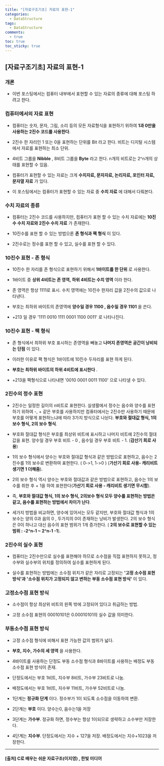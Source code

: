 ```yaml
---
title: "[자료구조기초] 자료의 표현-1"
categories:
  - DataStructure
tags:
  - DataStructure
comments:
  - true
toc: true
toc_sticky: true
---
```


## [자료구조기초] 자료의 표현-1

### 개론

* 이번 포스팅에서는 컴퓨터 내부에서 표현할 수 있는 자료의 종류에 대해 포스팅 하려고 한다.

### 컴퓨터에서의 자료 표현

* 컴퓨터는 숫자, 문자, 그림, 소리 등의 모든 자료형식을 표현하기 위하여 __1과 0만을 사용하는 2진수 코드를 사용한다__.

* 2진수 한 자리인 1 또는 0을 표현하는 단위를 Bit 라고 한다. 비트는 디지털 시스템에서 자료를 표현하는 최소 단위.

* 4비트 그룹을 __Nibble__ , 8비트 그룹을 __Byte__ 라고 한다. n개의 비트로는 2^n개의 상태를 표현할 수 있음.

* 컴퓨터가 표현할 수 있는 자료는 크게 __수치자료, 문자자료, 논리자료, 포인터 자료, 문자열 자료__ 가 있다.

* 이 포스팅에서는 컴퓨터가 표현할 수 있는 자료 중 __수치 자료__ 에 대해서 다뤄본다.

### 수치 자료의 종류

* 컴퓨터는 2진수 코드를 사용하지만, 컴퓨터가 표현 할 수 있는 수치 자료에는 __10진수 수치 자료와 2진수 수치 자료__ 가 존재한다.

* 10진수를 표현 할 수 있는 방법으론 __존 형식과 팩 형식__ 이 있다.

* 2진수로는 정수를 표현 할 수 있고, 실수를 표현 할 수 있다.


### 10진수 표현 - 존 형식

* 10진수 한 자리를 존 형식으로 표현하기 위해서 __1바이트를 한 단위__ 로 사용한다.

* 1바이트 중 __상위 4비트는 존 영역, 하위 4비트는 수치 영역__ 이라 한다.

* 존 영역은 항상 1111로 표시. 수치 영역에는 10진수 한자리 값을 2진수의 값으로 나타낸다.

* 부호는 최하위 바이트의 존영역에 __양수일 경우 1100 , 음수일 경우 1101__ 을 쓴다.

* +213 일 경우  '1111 0010   1111 0001   1100 0011'  로 나타나진다.

### 10진수 표현 - 팩 형식

* 존 형식에서 최하위 부호 표시하는 존영역을 빼놓고 __나머지 존영역은 공간이 낭비되는 단점__ 이 있다.

* 이러한 이유로 팩 형식은 1바이트에 10진수 두자리를 표현 하게 된다.

* __부호는 최하위 바이트의 하위 4비트에 표시한다__ .

* +213을 팩형식으로 나타내면 '0010 0001 0011 1100' 으로 나타낼 수 있다.

### 2진수의 정수 표현

* 2진수는 일정한 길이의 n비트로 표현한다. 실생활에서 정수는 음수와 양수를 표현하기 위하여 -, + 같은 부호를 사용하지만 컴퓨터에서는 2진수만 사용하기 때문에 부호를 어떻게 표현하느냐에 따라 3가지 방식으로 나뉜다. __부호와 절대값 형식, 1의 보수 형식, 2의 보수 형식__.

* 부호화 절대값 형식은 부호를 최상위 비트에 표시하고 나머지 비트에 2진수의 절대값을 표현. 양수일 경우 부호 비트 - 0 , 음수일 경우 부호 비트 - 1. (__감산기 회로 사용__)

* 1의 보수 형식에서 양수는 부호와 절대값 형식과 같은 방법으로 표현하고, 음수는 2진수를 1의 보수로 변환하여 표현한다. ( 0->1, 1->0 ) (__가산기 회로 사용- 캐리비트 생기면 1 더해줌__).

* 2의 보수 형식 역시 양수는 부호와 절대값과 같은 방법으로 표현하고, 음수는 1의 보수를 취한 후 + 1을 하여 표현한다(__가산기 회로 사용 - 캐리비트 생기면 무시함__).

* 즉, __부호와 절대값 형식, 1의 보수 형식, 2의보수 형식 모두 양수를 표현하는 방법은 같고, 음수를 표현하는 방법에서 차이가 난다__.

* 세가지 방법을 비교하면, 양수에 있어서는 모두 같지만, 부호와 절대값 형식과 1의 보수는 양의 0과 음의 0 , 두가지의 0이 존재하는 낭비가 발생한다. 2의 보수 형식은 0이 하나고 대신 음수의 표현 범위가 1개 증가한다. ( __2의 보수로 표현할 수 있는 범위 : -2^n-1 ~ 2^n-1 -1__).

### 2진수의 실수 표현

* 컴퓨터는 2진수만으로 실수를 표현해야 하므로 소수점을 직접 표현하지 못하고, 정수부와 실수부의 위치를 정의하여 실수를 표현하게 된다.

* 실수를 표현하는 방법에는 소수점 위치가 같은 자리로 고정되는 __'고정 소수점 표현 방식'과 '소수점 위치가 고정되지 않고 변하는 부동 소수점 표현 방식'__ 이 있다.

### 고정소수점 표현 방식

* 소수점이 항상 최상위 비트의 왼쪽 밖에 고정되어 있다고 취급하는 방법.

* 고정 소수점 표현의 00010101은 0.00010101의 실수 값을 의미한다.

### 부동소수점 표현 방식

* 고정 소수점 형식에 비해서 표현 가능한 값의 범위가 넓다.

* __부호, 지수, 가수의 세 영역__ 을 사용한다.

* 4바이트를 사용하는 단정도 부동 소수점 형식과 8바이트를 사용하는 배정도 부동 소수점 표현 방식이 존재.

* 단정도에서는 부호 1비트, 지수부 8비트, 가수부 23비트로 나눔.

* 배정도에서는 부호 1비트, 지수부 11비트, 가수부 52비트로 나눔.

* 1단계는 __정규화 단계__ 이다. 정수부가 1이 되도록 소수점을 이동하여 변환.

* 2단계는 __부호__ 이다. 양수는0, 음수는1을 저장

* 3단계는 __가수부__. 정규화 하면, 정수부는 항상 1이되므로 생략하고 소수부만 저장한다.

* 4단계는 __지수부__. 단정도에서는 지수 + 127을 저장. 배정도에서는 지수+1023을 저장한다.

---


#### [출처] C로 배우는 쉬운 자료구조(이지영) , 한빛 미디어
